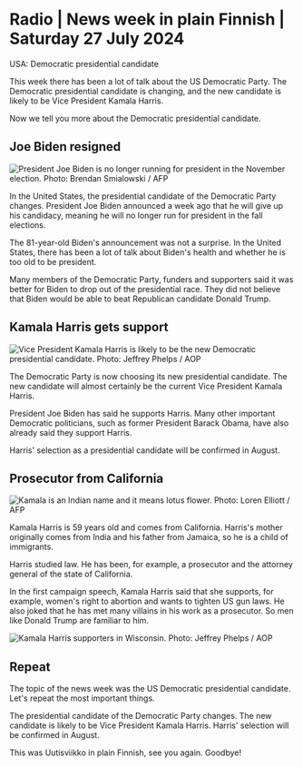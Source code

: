 # Radio \| News week in plain Finnish \| Saturday 27 July 2024

USA: Democratic presidential candidate

This week there has been a lot of talk about the US Democratic Party. The Democratic presidential candidate is changing, and the new candidate is likely to be Vice President Kamala Harris.

Now we tell you more about the Democratic presidential candidate.

## Joe Biden resigned

![President Joe Biden is no longer running for president in the November election. Photo: Brendan Smialowski / AFP](https://images.cdn.yle.fi/image/upload/c_crop,h_2880,w_5120,x_0,y_266/ar_1.7777777777777777,c_fill,g_faces,h_431,w_767/dpr_1.0/q_auto:eco/f_auto/fl_lossy/v1721747667/39-1321552669dd0579d7e1)

In the United States, the presidential candidate of the Democratic Party changes. President Joe Biden announced a week ago that he will give up his candidacy, meaning he will no longer run for president in the fall elections.

The 81-year-old Biden's announcement was not a surprise. In the United States, there has been a lot of talk about Biden's health and whether he is too old to be president.

Many members of the Democratic Party, funders and supporters said it was better for Biden to drop out of the presidential race. They did not believe that Biden would be able to beat Republican candidate Donald Trump.

## Kamala Harris gets support

![Vice President Kamala Harris is likely to be the new Democratic presidential candidate. Photo: Jeffrey Phelps / AOP](https://images.cdn.yle.fi/image/upload/c_crop,h_3375,w_6000,x_0,y_625/ar_1.7777777777777777,c_fill,g_faces,h_431,w_767/dpr_1.0/q_auto:eco/f_auto/fl_lossy/v1721792291/39-132248766a07497c14d9)

The Democratic Party is now choosing its new presidential candidate. The new candidate will almost certainly be the current Vice President Kamala Harris.

President Joe Biden has said he supports Harris. Many other important Democratic politicians, such as former President Barack Obama, have also already said they support Harris.

Harris' selection as a presidential candidate will be confirmed in August.

## Prosecutor from California

![Kamala is an Indian name and it means lotus flower. Photo: Loren Elliott / AFP](https://images.cdn.yle.fi/image/upload/c_crop,h_2514,w_4471,x_0,y_260/ar_1.777777777777777,c_fill,g_faces,h_431,w_767/dpr_1.0/q_auto:eco/f_auto/fl_lossy/v1721712934/39-1321888669f22c24665f)

Kamala Harris is 59 years old and comes from California. Harris's mother originally comes from India and his father from Jamaica, so he is a child of immigrants.

Harris studied law. He has been, for example, a prosecutor and the attorney general of the state of California.

In the first campaign speech, Kamala Harris said that she supports, for example, women's right to abortion and wants to tighten US gun laws. He also joked that he has met many villains in his work as a prosecutor. So men like Donald Trump are familiar to him.

![Kamala Harris supporters in Wisconsin. Photo: Jeffrey Phelps / AOP](https://images.cdn.yle.fi/image/upload/c_crop,h_4597,w_8174,x_0,y_0/ar_1.7777777777777777,c_fill,g_faces,h_431,w_767/dpr_1.0/q_auto:eco/f_auto/fl_lossy/v1721792270/39-132248666a074972cca9)

## Repeat

The topic of the news week was the US Democratic presidential candidate. Let's repeat the most important things.

The presidential candidate of the Democratic Party changes. The new candidate is likely to be Vice President Kamala Harris. Harris' selection will be confirmed in August.

This was Uutisviikko in plain Finnish, see you again. Goodbye!
